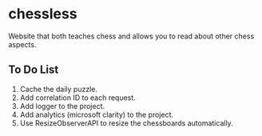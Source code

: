# chessless

Website that both teaches chess and allows you to read about other chess aspects.

## To Do List

1. Cache the daily puzzle.
2. Add correlation ID to each request.
3. Add logger to the project.
4. Add analytics (microsoft clarity) to the project.
5. Use ResizeObserverAPI to resize the chessboards automatically.

